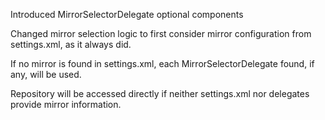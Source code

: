 Introduced MirrorSelectorDelegate optional components

Changed mirror selection logic to first consider mirror
configuration from settings.xml, as it always did.

If no mirror is found in settings.xml, each MirrorSelectorDelegate
found, if any, will be used.

Repository will be accessed directly if neither settings.xml nor
delegates provide mirror information.
